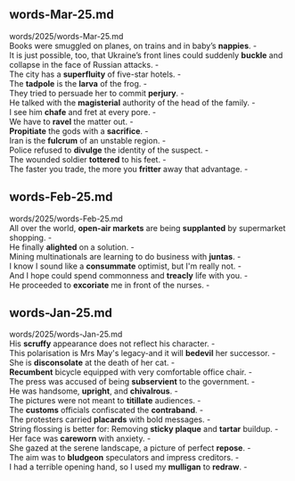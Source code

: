## words-Mar-25.md ##  
words/2025/words-Mar-25.md  
Books were smuggled on planes, on trains and in baby’s **nappies**. -  
It is just possible, too, that Ukraine’s front lines could suddenly **buckle** and collapse in the face of Russian attacks. -  
The city has a **superfluity** of five-star hotels. -  
The **tadpole** is the **larva** of the frog. -  
They tried to persuade her to commit **perjury**. -  
He talked with the **magisterial** authority of the head of the family. -  
I see him **chafe** and fret at every pore. -  
We have to **ravel** the matter out. -  
**Propitiate** the gods with a **sacrifice**. -  
Iran is the **fulcrum** of an unstable region. -  
Police refused to **divulge** the identity of the suspect. -  
The wounded soldier **tottered** to his feet. -  
The faster you trade, the more you **fritter** away that advantage. -  

## words-Feb-25.md ##  
words/2025/words-Feb-25.md  
All over the world, **open-air markets** are being **supplanted** by supermarket shopping. -  
He finally **alighted** on a solution. -  
Mining multinationals are learning to do business with **juntas**. -  
I know I sound like a **consummate** optimist, but I'm really not. -  
And I hope could spend commonness and **treacly** life with you. -  
He proceeded to **excoriate** me in front of the nurses. -  

## words-Jan-25.md ##  
words/2025/words-Jan-25.md  
His **scruffy** appearance does not reflect his character. -  
This polarisation is Mrs May's legacy-and it will **bedevil** her successor. -  
She is **disconsolate** at the death of her cat. -  
**Recumbent** bicycle equipped with very comfortable office chair. -  
The press was accused of being **subservient** to the government. -  
He was handsome, **upright**, and **chivalrous**. -  
The pictures were not meant to **titillate** audiences. -  
The **customs** officials confiscated the **contraband**. -  
The protesters carried **placards** with bold messages. -  
String flossing is better for: Removing **sticky plaque** and **tartar** buildup. -  
Her face was **careworn** with anxiety. -  
She gazed at the serene landscape, a picture of perfect **repose**. -  
The aim was to **bludgeon** speculators and impress creditors. -  
I had a terrible opening hand, so I used my **mulligan** to **redraw**. -  
